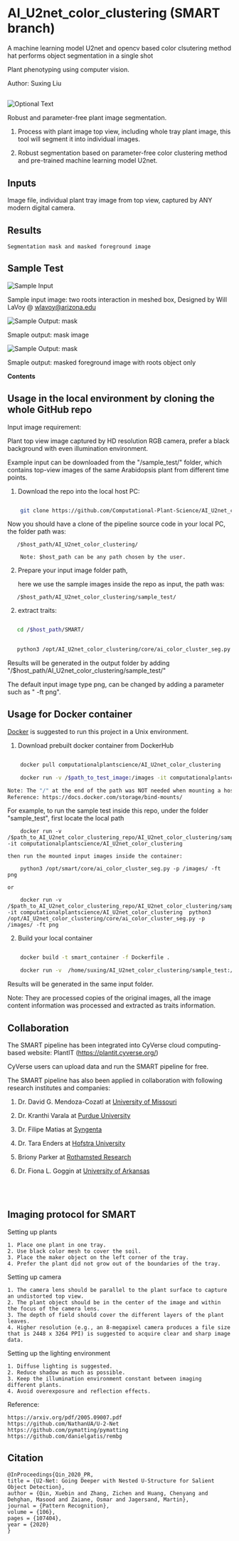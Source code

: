 # AI_U2net_color_clustering (SMART branch)

A machine learning model U2net and opencv based color clsutering method hat performs object segmentation in a single shot

Plant phenotyping using computer vision.

Author: Suxing Liu


##


![Optional Text](../main/media/Smart.png) 

Robust and parameter-free plant image segmentation.

1. Process with plant image top view, including whole tray plant image, this tool will segment it into individual images.

2. Robust segmentation based on parameter-free color clustering method and pre-trained machine learning model U2net.


## Inputs 

   Image file, individual plant tray image from top view, captured by ANY modern digital camera. 

## Results 

    Segmentation mask and masked foreground image


## Sample Test

![Sample Input](../main/media/IMG_6241.png)

Sample input image: two roots interaction in meshed box, Designed by Will LaVoy @ wlavoy@arizona.edu

![Sample Output: mask](../main/media/IMG_6241_mask.png)

Smaple output: mask image

![Sample Output: mask](../main/media/IMG_6241_masked.png)

Smaple output: masked foreground image with roots object only


<!-- START doctoc generated TOC please keep comment here to allow auto update -->
<!-- DON'T EDIT THIS SECTION, INSTEAD RE-RUN doctoc TO UPDATE -->
**Contents**

<!-- END doctoc generated TOC please keep comment here to allow auto-update -->








## Usage in the local environment by cloning the whole GitHub repo 




Input image requirement:

Plant top view image captured by HD resolution RGB camera, prefer a black background with even illumination environment. 

Example input can be downloaded from the "/sample_test/" folder, which contains top-view images of the same Arabidopsis plant from different time points. 


1. Download the repo into the local host PC:

```bash

    git clone https://github.com/Computational-Plant-Science/AI_U2net_color_clustering.git

```

   Now you should have a clone of the pipeline source code in your local PC, the folder path was:
```
   /$host_path/AI_U2net_color_clustering/
   
    Note: $host_path can be any path chosen by the user. 
```

2. Prepare your input image folder path,

   here we use the sample images inside the repo as input, the path was:
```
   /$host_path/AI_U2net_color_clustering/sample_test/
```

2. extract traits:

```bash

   cd /$host_path/SMART/

   
   python3 /opt/AI_U2net_color_clustering/core/ai_color_cluster_seg.py -p /$host_path/AI_U2net_color_clustering/sample_test/ -ft png -o /$host_path/AI_U2net_color_clustering/sample_test/

```
Results will be generated in the output folder by adding "/$host_path/AI_U2net_color_clustering/sample_test/"

The default input image type png, can be changed by adding a parameter such as " -ft png".




## Usage for Docker container 


[Docker](https://www.docker.com/) is suggested to run this project in a Unix environment.

1. Download prebuilt docker container from DockerHub 

```bash

    docker pull computationalplantscience/AI_U2net_color_clustering

    docker run -v /$path_to_test_image:/images -it computationalplantscience/AI_U2net_color_clustering

Note: The "/" at the end of the path was NOT needed when mounting a host directory into a Docker container. Above command mount the local directory "/$path_to_test_image" inside the container path "/images"
Reference: https://docs.docker.com/storage/bind-mounts/
```

For example, to run the sample test inside this repo, under the folder "sample_test", first locate the local path 
```
    docker run -v /$path_to_AI_U2net_color_clustering_repo/AI_U2net_color_clustering/sample_test:/images -it computationalplantscience/AI_U2net_color_clustering
```

    then run the mounted input images inside the container:
``` 
    python3 /opt/smart/core/ai_color_cluster_seg.py -p /images/ -ft png 
```
    or 
```
    docker run -v /$path_to_AI_U2net_color_clustering_repo/AI_U2net_color_clustering/sample_test:/images -it computationalplantscience/AI_U2net_color_clustering  python3 /opt/AI_U2net_color_clustering/core/ai_color_cluster_seg.py -p /images/ -ft png
```

2. Build your local container

```bash

    docker build -t smart_container -f Dockerfile .

    docker run -v  /home/suxing/AI_U2net_color_clustering/sample_test:/images -it smart_container

```

Results will be generated in the same input folder.

Note: They are processed copies of the original images, all the image content information was processed and extracted as traits information. 


## Collaboration


The SMART pipeline has been integrated into CyVerse cloud computing-based website: PlantIT (https://plantit.cyverse.org/)

CyVerse users can upload data and run the SMART pipeline for free. 


The SMART pipeline has also been applied in collaboration with following research institutes and companies: 

1. Dr. David G. Mendoza-Cozatl at [University of Missouri](https://cafnr.missouri.edu/person/david-mendoza-cozatl/)

2. Dr. Kranthi Varala at [Purdue University](https://www.purdue.edu/gradschool/pulse/groups/profiles/faculty/varala.html) 

3. Dr. Filipe Matias at [Syngenta](https://www.linkedin.com/in/filipe-matias-27bab5199/)

4. Dr. Tara Enders at [Hofstra University](https://sites.google.com/view/enders-lab/people?pli=1)

5. Briony Parker at [Rothamsted Research](https://repository.rothamsted.ac.uk/staff/98225/briony-parker)

6. Dr. Fiona L. Goggin at [University of Arkansas](https://enpl.uark.edu/people/faculty/uid/fgoggin/name/Fiona+Goggin/)


<br/><br/> 


## Imaging protocol for SMART



Setting up plants

    1. Place one plant in one tray.
    2. Use black color mesh to cover the soil.
    3. Place the maker object on the left corner of the tray.
    4. Prefer the plant did not grow out of the boundaries of the tray.






Setting up camera

    1. The camera lens should be parallel to the plant surface to capture an undistorted top view. 
    2. The plant object should be in the center of the image and within the focus of the camera lens.
    3. The depth of field should cover the different layers of the plant leaves. 
    4. Higher resolution (e.g., an 8-megapixel camera produces a file size that is 2448 x 3264 PPI) is suggested to acquire clear and sharp image data.



Setting up the lighting environment

    1. Diffuse lighting is suggested. 
    2. Reduce shadow as much as possible.
    3. Keep the illumination environment constant between imaging different plants. 
    4. Avoid overexposure and reflection effects.


Reference:

    https://arxiv.org/pdf/2005.09007.pdf
    https://github.com/NathanUA/U-2-Net
    https://github.com/pymatting/pymatting
    https://github.com/danielgatis/rembg
    

## Citation
```
@InProceedings{Qin_2020_PR,
title = {U2-Net: Going Deeper with Nested U-Structure for Salient Object Detection},
author = {Qin, Xuebin and Zhang, Zichen and Huang, Chenyang and Dehghan, Masood and Zaiane, Osmar and Jagersand, Martin},
journal = {Pattern Recognition},
volume = {106},
pages = {107404},
year = {2020}
}
```



